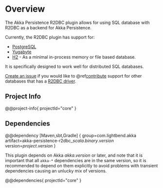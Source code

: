 # Overview

The Akka Persistence R2DBC plugin allows for using SQL database with R2DBC as a backend for Akka Persistence.

Currently, the R2DBC plugin has support for:

 * [PostgreSQL](https://www.postgresql.org) 
 * [Yugabyte](https://www.yugabyte.com)
 * [H2](https://h2database.com) - As a minimal in-process memory or file based database.

It is specifically designed to work well for distributed SQL databases.

[Create an issue](https://github.com/akka/akka-persistence-r2dbc/issues) if you would like to @ref[contribute](contributing.md)
support for other databases that has a [R2DBC driver](https://r2dbc.io/drivers/).

## Project Info

@@project-info{ projectId="core" }

## Dependencies

@@dependency [Maven,sbt,Gradle] {
  group=com.lightbend.akka
  artifact=akka-persistence-r2dbc_$scala.binary.version$
  version=$project.version$
}

This plugin depends on Akka $akka.version$ or later, and note that it is important that all `akka-*` 
dependencies are in the same version, so it is recommended to depend on them explicitly to avoid problems 
with transient dependencies causing an unlucky mix of versions.

@@dependencies{ projectId="core" }


